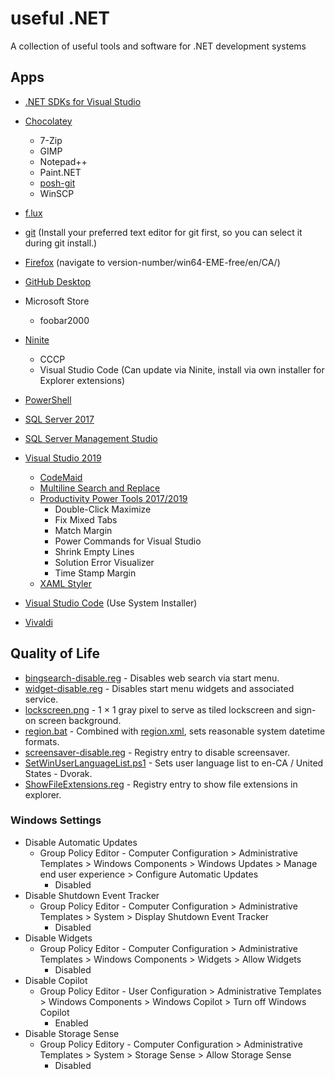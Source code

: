 # useful .NET
A collection of useful tools and software for .NET development systems

## Apps

* [.NET SDKs for Visual Studio](https://dotnet.microsoft.com/download/visual-studio-sdks)
* [Chocolatey](https://chocolatey.org/)
  * 7-Zip
  * GIMP
  * Notepad++
  * Paint.NET
  * [posh-git](https://github.com/dahlbyk/posh-git)
  * WinSCP
* [f.lux](https://justgetflux.com/)
* [git](https://git-scm.com/) (Install your preferred text editor for git first, so you can select it during git install.)
* [Firefox](https://ftp.mozilla.org/pub/firefox/releases/) (navigate to version-number/win64-EME-free/en/CA/)
* [GitHub Desktop](https://desktop.github.com/)
* Microsoft Store
  * foobar2000
* [Ninite](https://ninite.com/)

  * CCCP
  * Visual Studio Code (Can update via Ninite, install via own installer for Explorer extensions)
* [PowerShell](https://docs.microsoft.com/en-us/powershell/scripting/install/installing-powershell-on-windows)
* [SQL Server 2017](https://my.visualstudio.com/downloads)
* [SQL Server Management Studio](https://docs.microsoft.com/en-us/sql/ssms/sql-server-management-studio-ssms)
* [Visual Studio 2019](https://visualstudio.microsoft.com/)
  * [CodeMaid](https://marketplace.visualstudio.com/items?itemName=SteveCadwallader.CodeMaid)
  * [Multiline Search and Replace](https://marketplace.visualstudio.com/items?itemName=PeterMacej.MultilineSearchandReplace)
  * [Productivity Power Tools 2017/2019](https://marketplace.visualstudio.com/items?itemName=VisualStudioPlatformTeam.ProductivityPowerPack2017)
    * Double-Click Maximize
    * Fix Mixed Tabs
    * Match Margin
    * Power Commands for Visual Studio
    * Shrink Empty Lines
    * Solution Error Visualizer
    * Time Stamp Margin
  * [XAML Styler](https://marketplace.visualstudio.com/items?itemName=TeamXavalon.XAMLStyler)
* [Visual Studio Code](https://code.visualstudio.com/Download) (Use System Installer)
* [Vivaldi](https://vivaldi.com/)

## Quality of Life
* [bingsearch-disable.reg](resources/bingsearch-disable.reg) - Disables web search via start menu.
* [widget-disable.reg](resources/widget-disable.reg) - Disables start menu widgets and associated service.
* [lockscreen.png](resources/lockscreen.png) - 1 × 1 gray pixel to serve as tiled lockscreen and sign-on screen background.
* [region.bat](resources/region.bat) - Combined with [region.xml](resources/region.xml), sets reasonable system datetime formats.
* [screensaver-disable.reg](resources/screensaver-disable.reg) - Registry entry to disable screensaver.
* [SetWinUserLanguageList.ps1](resources/SetWinUserLanguageList.ps1) - Sets user language list to en-CA / United States - Dvorak.
* [ShowFileExtensions.reg](resources/ShowFileExtensions.reg) - Registry entry to show file extensions in explorer.

### Windows Settings
* Disable Automatic Updates
    * Group Policy Editor - Computer Configuration > Administrative Templates > Windows Components > Windows Updates > Manage end user experience > Configure Automatic Updates
      * Disabled
* Disable Shutdown Event Tracker
  * Group Policy Editor - Computer Configuration > Administrative Templates > System > Display Shutdown Event Tracker
    * Disabled
* Disable Widgets
    * Group Policy Editor - Computer Configuration > Administrative Templates > Windows Components > Widgets > Allow Widgets
      * Disabled
* Disable Copilot
    * Group Policy Editor - User Configuration > Administrative Templates > Windows Components > Windows Copilot > Turn off Windows Copilot
      * Enabled
* Disable Storage Sense 
    * Group Policy Editory - Computer Configuration > Administrative Templates > System > Storage Sense > Allow Storage Sense
	  * Disabled
